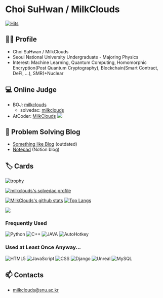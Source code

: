 # Choi SuHwan / MilkClouds

[![Hits](https://hits.seeyoufarm.com/api/count/incr/badge.svg?url=https%3A%2F%2Fgithub.com%2FMilkClouds)](https://github.com/MilkClouds)

## 🙋‍♂️ Profile

* Choi SuHwan / MilkClouds
* Seoul National University Undergraduate - Majoring Physics
* Interest: Machine Learning, Quantum Computing, Homomorphic Encryption(Post Quantum Cryptography), Blockchain(Smart Contract, DeFI, ...), SMR(+Nuclear 

## 💻 Online Judge

* BOJ: [milkclouds](http://icpc.me/milkclouds)
  * solvedac: [milkclouds](https://solved.ac/profile/milkclouds)
 * AtCoder: [MilkClouds](https://atcoder.jp/users/MilkClouds) [![](https://run.kaist.ac.kr/badges/atcoder/MilkClouds.svg)](https://atcoder.jp/users/MilkClouds)
<!-- * Codeforces: [MilkClouds](https://codeforces.com/profile/MilkClouds) [![](https://run.kaist.ac.kr/badges/codeforces/milkclouds.svg)](https://codeforces.com/profile/MilkClouds) -->

<!-- ![Rating Equaliser](rating_equaliser.png) -->

## 💬 Problem Solving Blog

* [Something like Blog](https://milkclouds.github.io) (outdated)
* [Notepad](https://milkclouds.notion.site/Notepad-1844a1560b794594829770ee5b49bdb7) (Notion blog)

## 🏷️ Cards

[![trophy](https://github-profile-trophy.vercel.app/?username=milkclouds&theme=chalk&row=2&column=3)](https://github.com/ryo-ma/github-profile-trophy)

[![milkclouds's solvedac profile](http://mazassumnida.wtf/api/v2/generate_badge?boj=milkclouds)](https://solved.ac/profile/milkclouds)
<!-- ![MilkClouds's solved.ac stats](https://github-readme-solvedac.hyp3rflow.vercel.app/api/?handle=milkclouds) -->

<!-- [![CodeForces Profile](http://cf.leed.at?id=milkclouds)](https://codeforces.com/profile/milkclouds) -->

[![MilkClouds's github stats](https://github-readme-stats.vercel.app/api?username=milkclouds&show_icons=true&hide_border=true)](https://github.com/milkclouds) [![Top Langs](https://github-readme-stats.vercel.app/api/top-langs/?username=milkclouds&layout=compact)](https://github.com/milkclouds)

![](https://github-readme-score-saber.vercel.app/api?uid=MilkClouds)

### Frequently Used       
![Python](https://img.shields.io/badge/Python-3775a9?style=flat-square&logo=Python&logoColor=white) ![C++](https://img.shields.io/badge/C%2B%2B-00599c?style=flat-square&logo=C%2B%2B&logoColor=white) ![JAVA](https://img.shields.io/badge/JAVA-007386?style=flat-square&logo=JAVA&logoColor=white) ![AutoHotkey](https://img.shields.io/badge/AutoHotkey-green?style=flat-square&logo=autohotkey&logoColor=white)

### Used at Least Once Anyway...
![HTML5](https://img.shields.io/badge/HTML5-E44E25?style=flat-square&logo=HTML5&logoColor=white) ![JavaScript](https://img.shields.io/badge/JavaScript-F3E050?style=flat-square&logo=JavaScript&logoColor=white) ![CSS](https://img.shields.io/badge/CSS-304BDB?style=flat-square&logo=CSS3&logoColor=white) ![Django](https://img.shields.io/badge/Django-092E20?style=flat-square&logo=Django&logoColor=white) ![Unreal](https://img.shields.io/badge/Unreal%20Engine-313131?style=flat-square&logo=Unreal%20Engine&logoColor=white) ![MySQL](https://img.shields.io/badge/MySQL-285F86?style=flat-square&logo=MySQL&logoColor=white)

## 📫 Contacts

* milkclouds@snu.ac.kr

